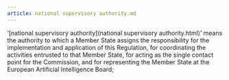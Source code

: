 ```yaml
---
article: national supervisory authority.md
---
```


‘[national supervisory authority](national supervisory authority.html)’ means the authority to which a Member State assigns the responsibility for the implementation and application of this Regulation, for coordinating the activities entrusted to that Member State, for acting as the single contact point for the Commission, and for representing the Member State at the European Artificial Intelligence Board;
